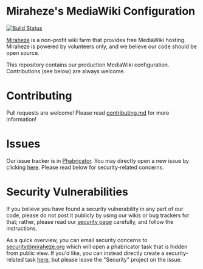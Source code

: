 # Miraheze's MediaWiki Configuration

[![Build Status](https://travis-ci.org/miraheze/mw-config.svg?branch=master)](https://travis-ci.org/miraheze/mw-config)

[Miraheze](https://meta.miraheze.org/) is a non-profit wiki farm that provides free MediaWiki hosting. Miraheze is powered by volunteers only, and we believe our code should be open source.

This repository contains our production MediaWiki configuration. Contributions (see below) are always welcome.

# Contributing

Pull requests are welcome! Please read [contributing.md](.github/CONTRIBUTING.md) for more information!

# Issues

Our issue tracker is in [Phabricator](https://phabricator.miraheze.org/maniphest/). You may directly open a new issue by clicking [here](https://phabricator.miraheze.org/maniphest/task/edit/form/1/). Please read below for security-related concerns.

# Security Vulnerabilities

If you believe you have found a security vulnerability in any part of our code, please do not post it publicly by using our wikis or bug trackers for that; rather, please read our [security page](https://meta.miraheze.org/wiki/Security) carefully, and follow the instructions.

As a quick overview, you can email security concerns to security@miraheze.org which will open a phabricator task that is hidden from public view. If you'd like, you can instead directly create a security-related task [here](https://phabricator.miraheze.org/maniphest/task/edit/form/2/), but please leave the "Security" project on the issue.
